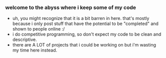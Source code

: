 ### welcome to the abyss where i keep some of my code

- uh, you might recognize that it is a bit barren in here. that's mostly because i only post stuff that have the potential to be "completed" and shown to people online :/
- i do competitive programming, so don't expect my code to be clean and descriptive.
- there are A LOT of projects that i could be working on but i'm wasting my time here instead.
